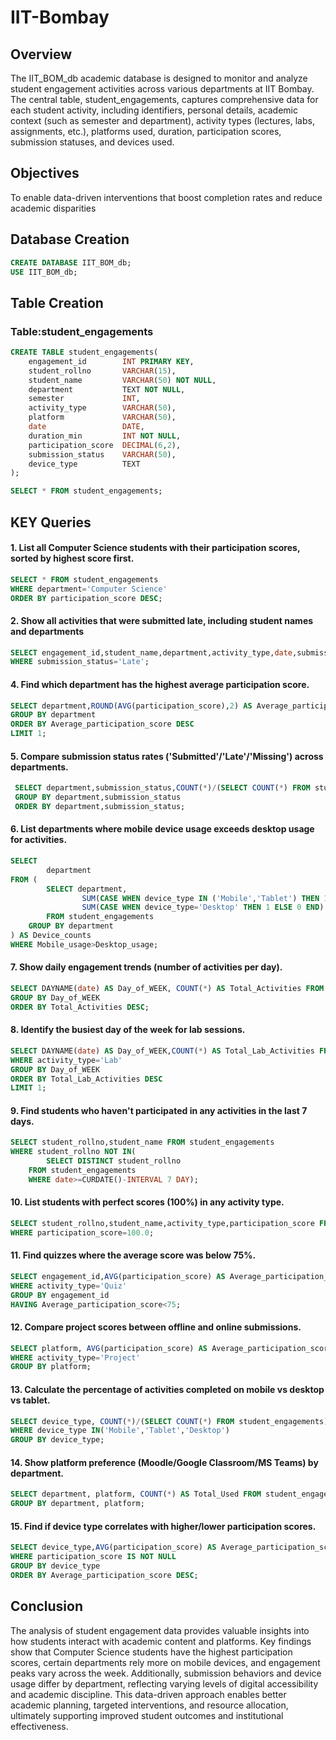 # IIT-Bombay
## Overview 
The IIT_BOM_db academic database is designed to monitor and analyze student engagement activities across various departments at IIT Bombay. The central table, student_engagements, captures comprehensive data for each student activity, including identifiers, personal details, academic context (such as semester and department), activity types (lectures, labs, assignments, etc.), platforms used, duration, participation scores, submission statuses, and devices used.
## Objectives 
To enable data-driven interventions that boost completion rates and reduce academic disparities
## Database Creation
``` sql
CREATE DATABASE IIT_BOM_db;
USE IIT_BOM_db; 
```
## Table Creation
### Table:student_engagements
``` sql
CREATE TABLE student_engagements(
    engagement_id        INT PRIMARY KEY,
    student_rollno       VARCHAR(15),
    student_name         VARCHAR(50) NOT NULL,
    department           TEXT NOT NULL,
    semester             INT,
    activity_type        VARCHAR(50),
    platform             VARCHAR(50),
    date                 DATE,
    duration_min         INT NOT NULL,
    participation_score  DECIMAL(6,2),
    submission_status    VARCHAR(50),
    device_type          TEXT
);

SELECT * FROM student_engagements;
 ```
## KEY Queries 

#### 1. List all Computer Science students with their participation scores, sorted by highest score first.
``` sql
SELECT * FROM student_engagements
WHERE department='Computer Science'
ORDER BY participation_score DESC;
```
#### 2. Show all activities that were submitted late, including student names and departments 
``` sql
SELECT engagement_id,student_name,department,activity_type,date,submission_status FROM student_engagements
WHERE submission_status='Late';
```
#### 4. Find which department has the highest average participation score. 
``` sql
SELECT department,ROUND(AVG(participation_score),2) AS Average_participation_score FROM student_engagements
GROUP BY department
ORDER BY Average_participation_score DESC 
LIMIT 1;
```
#### 5. Compare submission status rates ('Submitted'/'Late'/'Missing') across departments.
``` sql
 SELECT department,submission_status,COUNT(*)/(SELECT COUNT(*) FROM student_engagements) AS Submission_rate FROM student_engagements
 GROUP BY department,submission_status
 ORDER BY department,submission_status;
```
#### 6. List departments where mobile device usage exceeds desktop usage for activities.
``` sql
SELECT 
        department
FROM (
        SELECT department,
                SUM(CASE WHEN device_type IN ('Mobile','Tablet') THEN 1 ELSE 0 END) AS Mobile_usage,
                SUM(CASE WHEN device_type='Desktop' THEN 1 ELSE 0 END) AS Desktop_usage
        FROM student_engagements
    GROUP BY department
) AS Device_counts
WHERE Mobile_usage>Desktop_usage;
```
#### 7. Show daily engagement trends (number of activities per day).
``` sql
SELECT DAYNAME(date) AS Day_of_WEEK, COUNT(*) AS Total_Activities FROM student_engagements
GROUP BY Day_of_WEEK
ORDER BY Total_Activities DESC;
```
#### 8. Identify the busiest day of the week for lab sessions.
``` sql
SELECT DAYNAME(date) AS Day_of_WEEK,COUNT(*) AS Total_Lab_Activities FROM student_engagements
WHERE activity_type='Lab'
GROUP BY Day_of_WEEK
ORDER BY Total_Lab_Activities DESC 
LIMIT 1;
```
#### 9. Find students who haven't participated in any activities in the last 7 days.
``` sql
SELECT student_rollno,student_name FROM student_engagements
WHERE student_rollno NOT IN(
        SELECT DISTINCT student_rollno
    FROM student_engagements
    WHERE date>=CURDATE()-INTERVAL 7 DAY);
```
#### 10. List students with perfect scores (100%) in any activity type.
``` sql
SELECT student_rollno,student_name,activity_type,participation_score FROM student_engagements
WHERE participation_score=100.0;
```
#### 11. Find quizzes where the average score was below 75%.
``` sql
SELECT engagement_id,AVG(participation_score) AS Average_participation_score FROM student_engagements
WHERE activity_type='Quiz'
GROUP BY engagement_id
HAVING Average_participation_score<75;
```
#### 12. Compare project scores between offline and online submissions.
``` sql
SELECT platform, AVG(participation_score) AS Average_participation_score FROM student_engagements
WHERE activity_type='Project'
GROUP BY platform;
```
#### 13. Calculate the percentage of activities completed on mobile vs desktop vs tablet.
``` sql
SELECT device_type, COUNT(*)/(SELECT COUNT(*) FROM student_engagements) AS Percentage FROM student_engagements
WHERE device_type IN('Mobile','Tablet','Desktop')
GROUP BY device_type;
```
#### 14. Show platform preference (Moodle/Google Classroom/MS Teams) by department.
``` sql
SELECT department, platform, COUNT(*) AS Total_Used FROM student_engagements
GROUP BY department, platform;
```
#### 15. Find if device type correlates with higher/lower participation scores.
``` sql
SELECT device_type,AVG(participation_score) AS Average_participation_score FROM student_engagements
WHERE participation_score IS NOT NULL
GROUP BY device_type
ORDER BY Average_participation_score DESC;
```
## Conclusion 
The analysis of student engagement data provides valuable insights into how students interact with academic content and platforms. Key findings show that Computer Science students have the highest participation scores, certain departments rely more on mobile devices, and engagement peaks vary across the week. Additionally, submission behaviors and device usage differ by department, reflecting varying levels of digital accessibility and academic discipline. This data-driven approach enables better academic planning, targeted interventions, and resource allocation, ultimately supporting improved student outcomes and institutional effectiveness.

